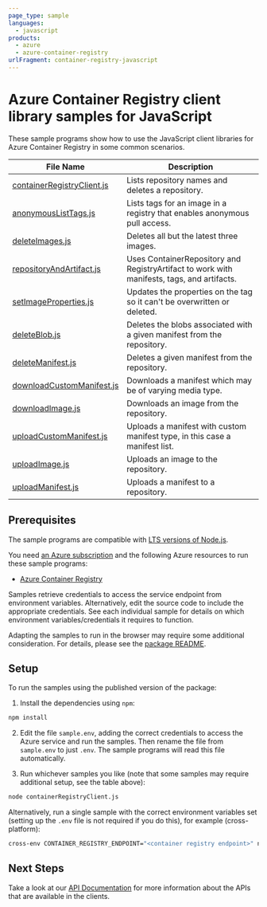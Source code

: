 ```yaml
---
page_type: sample
languages:
  - javascript
products:
  - azure
  - azure-container-registry
urlFragment: container-registry-javascript
---
```


# Azure Container Registry client library samples for JavaScript

These sample programs show how to use the JavaScript client libraries for Azure Container Registry in some common scenarios.

| **File Name**                                         | **Description**                                                                            |
| ----------------------------------------------------- | ------------------------------------------------------------------------------------------ |
| [containerRegistryClient.js][containerregistryclient] | Lists repository names and deletes a repository.                                           |
| [anonymousListTags.js][anonymouslisttags]             | Lists tags for an image in a registry that enables anonymous pull access.                  |
| [deleteImages.js][deleteimages]                       | Deletes all but the latest three images.                                                   |
| [repositoryAndArtifact.js][repositoryandartifact]     | Uses ContainerRepository and RegistryArtifact to work with manifests, tags, and artifacts. |
| [setImageProperties.js][setimageproperties]           | Updates the properties on the tag so it can't be overwritten or deleted.                   |
| [deleteBlob.js][deleteblob]                           | Deletes the blobs associated with a given manifest from the repository.                    |
| [deleteManifest.js][deletemanifest]                   | Deletes a given manifest from the repository.                                              |
| [downloadCustomManifest.js][downloadcustommanifest]   | Downloads a manifest which may be of varying media type.                                   |
| [downloadImage.js][downloadimage]                     | Downloads an image from the repository.                                                    |
| [uploadCustomManifest.js][uploadcustommanifest]       | Uploads a manifest with custom manifest type, in this case a manifest list.                |
| [uploadImage.js][uploadimage]                         | Uploads an image to the repository.                                                        |
| [uploadManifest.js][uploadmanifest]                   | Uploads a manifest to a repository.                                                        |

## Prerequisites

The sample programs are compatible with [LTS versions of Node.js](https://github.com/nodejs/release#release-schedule).

You need [an Azure subscription][freesub] and the following Azure resources to run these sample programs:

- [Azure Container Registry][createinstance_azurecontainerregistry]

Samples retrieve credentials to access the service endpoint from environment variables. Alternatively, edit the source code to include the appropriate credentials. See each individual sample for details on which environment variables/credentials it requires to function.

Adapting the samples to run in the browser may require some additional consideration. For details, please see the [package README][package].

## Setup

To run the samples using the published version of the package:

1. Install the dependencies using `npm`:

```bash
npm install
```

2. Edit the file `sample.env`, adding the correct credentials to access the Azure service and run the samples. Then rename the file from `sample.env` to just `.env`. The sample programs will read this file automatically.

3. Run whichever samples you like (note that some samples may require additional setup, see the table above):

```bash
node containerRegistryClient.js
```

Alternatively, run a single sample with the correct environment variables set (setting up the `.env` file is not required if you do this), for example (cross-platform):

```bash
cross-env CONTAINER_REGISTRY_ENDPOINT="<container registry endpoint>" node containerRegistryClient.js
```

## Next Steps

Take a look at our [API Documentation][apiref] for more information about the APIs that are available in the clients.

[containerregistryclient]: https://github.com/Azure/azure-sdk-for-js/blob/main/sdk/containerregistry/container-registry/samples/v1/javascript/containerRegistryClient.js
[anonymouslisttags]: https://github.com/Azure/azure-sdk-for-js/blob/main/sdk/containerregistry/container-registry/samples/v1/javascript/anonymousListTags.js
[deleteimages]: https://github.com/Azure/azure-sdk-for-js/blob/main/sdk/containerregistry/container-registry/samples/v1/javascript/deleteImages.js
[repositoryandartifact]: https://github.com/Azure/azure-sdk-for-js/blob/main/sdk/containerregistry/container-registry/samples/v1/javascript/repositoryAndArtifact.js
[setimageproperties]: https://github.com/Azure/azure-sdk-for-js/blob/main/sdk/containerregistry/container-registry/samples/v1/javascript/setImageProperties.js
[deleteblob]: https://github.com/Azure/azure-sdk-for-js/blob/main/sdk/containerregistry/container-registry/samples/v1/javascript/deleteBlob.js
[deletemanifest]: https://github.com/Azure/azure-sdk-for-js/blob/main/sdk/containerregistry/container-registry/samples/v1/javascript/deleteManifest.js
[downloadcustommanifest]: https://github.com/Azure/azure-sdk-for-js/blob/main/sdk/containerregistry/container-registry/samples/v1/javascript/downloadCustomManifest.js
[downloadimage]: https://github.com/Azure/azure-sdk-for-js/blob/main/sdk/containerregistry/container-registry/samples/v1/javascript/downloadImage.js
[uploadcustommanifest]: https://github.com/Azure/azure-sdk-for-js/blob/main/sdk/containerregistry/container-registry/samples/v1/javascript/uploadCustomManifest.js
[uploadimage]: https://github.com/Azure/azure-sdk-for-js/blob/main/sdk/containerregistry/container-registry/samples/v1/javascript/uploadImage.js
[uploadmanifest]: https://github.com/Azure/azure-sdk-for-js/blob/main/sdk/containerregistry/container-registry/samples/v1/javascript/uploadManifest.js
[apiref]: https://learn.microsoft.com/javascript/api/@azure/container-registry
[freesub]: https://azure.microsoft.com/free/
[createinstance_azurecontainerregistry]: https://learn.microsoft.com/azure/container-registry/container-registry-get-started-portal
[package]: https://github.com/Azure/azure-sdk-for-js/tree/main/sdk/containerregistry/container-registry/README.md
